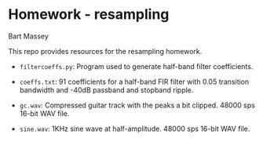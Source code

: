 # Homework - resampling
Bart Massey

This repo provides resources for the resampling homework.

* `filtercoeffs.py`: Program used to generate half-band
  filter coefficients.

* `coeffs.txt`: 91 coefficients for a half-band FIR filter
  with 0.05 transition bandwidth and -40dB passband and
  stopband ripple.

* `gc.wav`: Compressed guitar track with the peaks a bit
  clipped. 48000 sps 16-bit WAV file.

* `sine.wav`: 1KHz sine wave at half-amplitude. 48000 sps
  16-bit WAV file.
